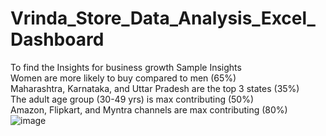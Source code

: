 # Vrinda_Store_Data_Analysis_Excel_Dashboard
To find the Insights for business growth
Sample Insights													
Women are more likely to buy compared to men (65%)													
Maharashtra, Karnataka, and Uttar Pradesh are the top 3 states (35%)													
The adult age group (30-49 yrs) is max contributing (50%)													
Amazon, Flipkart, and Myntra channels are max contributing (80%)													
![image](https://github.com/balajis545/Vrinda_Store_Data_Analysis/assets/114182415/2c96b36c-97ac-40ad-ad05-4c3dd2274811)
